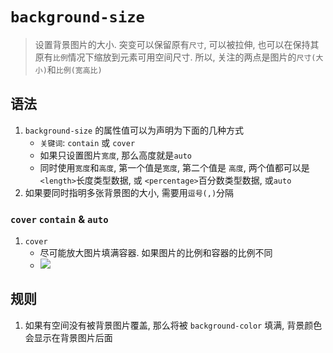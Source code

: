 # `background-size`
> 设置背景图片的大小. 突变可以保留原有`尺寸`, 可以被拉伸, 也可以在保持其原有`比例`情况下缩放到元素可用空间尺寸.
> 所以, 关注的两点是图片的`尺寸(大小)`和`比例(宽高比)`
## 语法
1. `background-size` 的属性值可以为声明为下面的几种方式
    - `关键词`: `contain` 或 `cover`
    - 如果只设置图片`宽度`, 那么高度就是`auto`
    - 同时使用`宽度`和`高度`, 第一个值是`宽度`, 第二个值是 `高度`, 两个值都可以是 `<length>`长度类型数据, 或 `<percentage>`百分数类型数据, 或`auto`
2. 如果要同时指明多张背景图的大小, 需要用`逗号(,)`分隔
### `cover` `contain` & `auto`
1. `cover`
    - 尽可能放大图片填满容器. 如果图片的比例和容器的比例不同
    - ![](../../image/Snipaste_2022-03-03_22-37-29.png)
## 规则
1. 如果有空间没有被背景图片覆盖, 那么将被 `background-color` 填满, 背景颜色会显示在背景图片后面